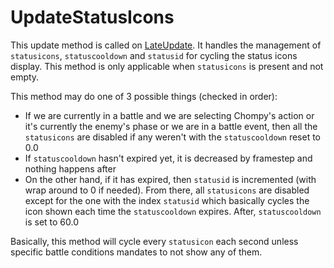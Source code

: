 # UpdateStatusIcons
This update method is called on [LateUpdate](Unity%20events/LateUpdate.md). It handles the management of `statusicons`, `statuscooldown` and `statusid` for cycling the status icons display. This method is only applicable when `statusicons` is present and not empty.

This method may do one of 3 possible things (checked in order):

* If we are currently in a battle and we are selecting Chompy's action or it's currently the enemy's phase or we are in a battle event, then all the `statusicons` are disabled if any weren't with the `statuscooldown` reset to 0.0
* If `statuscooldown` hasn't expired yet, it is decreased by framestep and nothing happens after
* On the other hand, if it has expired, then `statusid` is incremented (with wrap around to 0 if needed). From there, all `statusicons` are disabled except for the one with the index `statusid` which basically cycles the icon shown each time the `statuscooldown` expires. After, `statuscooldown` is set to 60.0

Basically, this method will cycle every `statusicon` each second unless specific battle conditions mandates to not show any of them.
